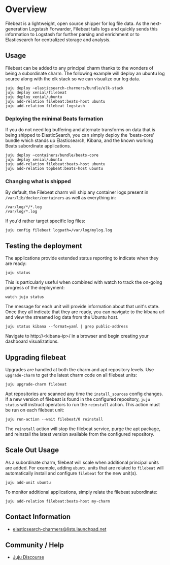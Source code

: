 # Overview

Filebeat is a lightweight, open source shipper for log file data. As the
next-generation Logstash Forwarder, Filebeat tails logs and quickly sends this
information to Logstash for further parsing and enrichment or to Elasticsearch
for centralized storage and analysis.

## Usage

Filebeat can be added to any principal charm thanks to the wonders of being
a subordinate charm. The following example will deploy an ubuntu log source
along with the elk stack so we can visualize our log data.

    juju deploy ~elasticsearch-charmers/bundle/elk-stack
    juju deploy xenial/filebeat
    juju deploy xenial/ubuntu
    juju add-relation filebeat:beats-host ubuntu
    juju add-relation filebeat logstash

### Deploying the minimal Beats formation

If you do not need log buffering and alternate transforms on data that is
being shipped to ElasticSearch, you can simply deploy the 'beats-core' bundle
which stands up Elasticsearch, Kibana, and the known working Beats
subordinate applications.

    juju deploy ~containers/bundle/beats-core
    juju deploy xenial/ubuntu
    juju add-relation filebeat:beats-host ubuntu
    juju add-relation topbeat:beats-host ubuntu

### Changing what is shipped

By default, the Filebeat charm will ship any container logs present in
`/var/lib/docker/containers` as well as everything in:

    /var/log/*/*.log
    /var/log/*.log

If you'd rather target specific log files:

    juju config filebeat logpath=/var/log/mylog.log

## Testing the deployment

The applications provide extended status reporting to indicate when they are
ready:

    juju status

This is particularly useful when combined with watch to track the on-going
progress of the deployment:

    watch juju status

The message for each unit will provide information about that unit's state.
Once they all indicate that they are ready, you can navigate to the kibana
url and view the streamed log data from the Ubuntu host.

    juju status kibana --format=yaml | grep public-address

Navigate to http://&lt;kibana-ip&gt;/ in a browser and begin creating your
dashboard visualizations.

## Upgrading filebeat

Upgrades are handled at both the charm and apt repository levels. Use
`upgrade-charm` to get the latest charm code on all filebeat units:

    juju upgrade-charm filebeat

Apt repositories are scanned any time the `install_sources` config changes. If
a new version of filebeat is found in the configured repository, `juju status`
will instruct operators to run the `reinstall` action. This action must be
run on each filebeat unit:

    juju run-action --wait filebeat/0 reinstall

The `reinstall` action will stop the filebeat service, purge the apt package,
and reinstall the latest version available from the configured repository.

## Scale Out Usage

As a subordinate charm, filebeat will scale when additional principal units are
added. For example, adding `ubuntu` units that are related to `filebeat` will
automatically install and configure `filebeat` for the new unit(s).

    juju add-unit ubuntu

To monitor additional applications, simply relate the filebeat subordinate:

    juju add-relation filebeat:beats-host my-charm

## Contact Information

- <elasticsearch-charmers@lists.launchpad.net>

## Community / Help

- [Juju Discourse](https://discourse.jujucharms.com/)
